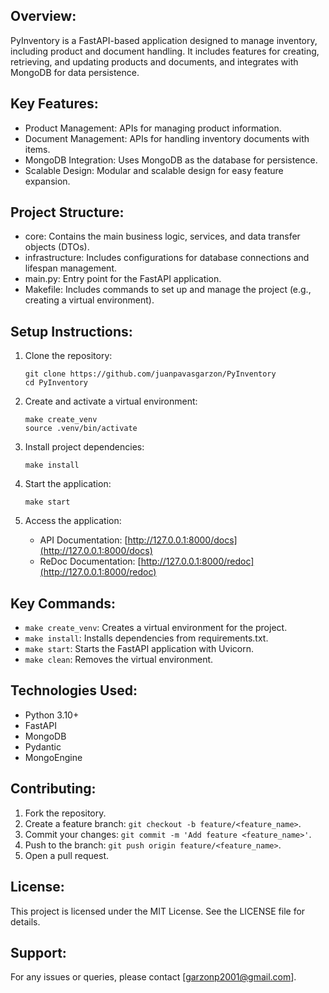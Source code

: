 
Overview:
---------
PyInventory is a FastAPI-based application designed to manage inventory, including product and document handling.
It includes features for creating, retrieving, and updating products and documents, and integrates with MongoDB for data persistence.

Key Features:
-------------
- Product Management: APIs for managing product information.
- Document Management: APIs for handling inventory documents with items.
- MongoDB Integration: Uses MongoDB as the database for persistence.
- Scalable Design: Modular and scalable design for easy feature expansion.

Project Structure:
------------------
- core: Contains the main business logic, services, and data transfer objects (DTOs).
- infrastructure: Includes configurations for database connections and lifespan management.
- main.py: Entry point for the FastAPI application.
- Makefile: Includes commands to set up and manage the project (e.g., creating a virtual environment).

Setup Instructions:
-------------------
1. Clone the repository:
   ```
   git clone https://github.com/juanpavasgarzon/PyInventory
   cd PyInventory
   ```

2. Create and activate a virtual environment:
   ```
   make create_venv
   source .venv/bin/activate
   ```

3. Install project dependencies:
   ```
   make install
   ```

4. Start the application:
   ```
   make start
   ```

5. Access the application:
   - API Documentation: [http://127.0.0.1:8000/docs](http://127.0.0.1:8000/docs)
   - ReDoc Documentation: [http://127.0.0.1:8000/redoc](http://127.0.0.1:8000/redoc)

Key Commands:
-------------
- `make create_venv`: Creates a virtual environment for the project.
- `make install`: Installs dependencies from requirements.txt.
- `make start`: Starts the FastAPI application with Uvicorn.
- `make clean`: Removes the virtual environment.

Technologies Used:
------------------
- Python 3.10+
- FastAPI
- MongoDB
- Pydantic
- MongoEngine

Contributing:
-------------
1. Fork the repository.
2. Create a feature branch: `git checkout -b feature/<feature_name>`.
3. Commit your changes: `git commit -m 'Add feature <feature_name>'`.
4. Push to the branch: `git push origin feature/<feature_name>`.
5. Open a pull request.

License:
--------
This project is licensed under the MIT License. See the LICENSE file for details.

Support:
--------
For any issues or queries, please contact [garzonp2001@gmail.com].
